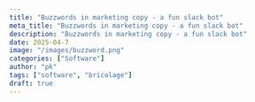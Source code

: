 ```yaml
---
title: "Buzzwords in marketing copy - a fun slack bot"
meta_title: "Buzzwords in marketing copy - a fun slack bot"
description: "Buzzwords in marketing copy - a fun slack bot"
date: 2025-04-7
image: "/images/buzzword.png"
categories: ["Software"]
author: "pk"
tags: ["software", "bricolage"]
draft: true
---
```

